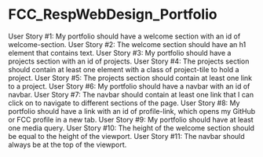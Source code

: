# FCC_RespWebDesign_Portfolio

User Story #1: My portfolio should have a welcome section with an id of welcome-section.
User Story #2: The welcome section should have an h1 element that contains text.
User Story #3: My portfolio should have a projects section with an id of projects.
User Story #4: The projects section should contain at least one element with a class of project-tile to hold a project.
User Story #5: The projects section should contain at least one link to a project.
User Story #6: My portfolio should have a navbar with an id of navbar.
User Story #7: The navbar should contain at least one link that I can click on to navigate to different sections of the page.
User Story #8: My portfolio should have a link with an id of profile-link, which opens my GitHub or FCC profile in a new tab.
User Story #9: My portfolio should have at least one media query.
User Story #10: The height of the welcome section should be equal to the height of the viewport.
User Story #11: The navbar should always be at the top of the viewport.
